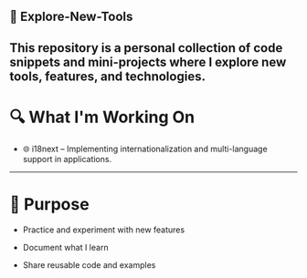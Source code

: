 ## 🚀 Explore-New-Tools

This repository is a personal collection of code snippets and mini-projects where I explore new tools, features, and technologies.
---


# 🔍 What I'm Working On

- 🌐 i18next – Implementing internationalization and multi-language support in applications.

---

# 📁 Purpose

- Practice and experiment with new features

- Document what I learn

- Share reusable code and examples